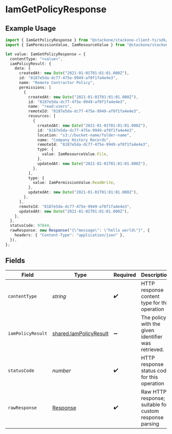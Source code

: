 # IamGetPolicyResponse

## Example Usage

```typescript
import { IamGetPolicyResponse } from "@stackone/stackone-client-ts/sdk/models/operations";
import { IamPermissionValue, IamResourceValue } from "@stackone/stackone-client-ts/sdk/models/shared";

let value: IamGetPolicyResponse = {
  contentType: "<value>",
  iamPolicyResult: {
    data: {
      createdAt: new Date("2021-01-01T01:01:01.000Z"),
      id: "8187e5da-dc77-475e-9949-af0f1fa4e4e3",
      name: "Remote Contractor Policy",
      permissions: [
        {
          createdAt: new Date("2021-01-01T01:01:01.000Z"),
          id: "8187e5da-dc77-475e-9949-af0f1fa4e4e3",
          name: "read:users",
          remoteId: "8187e5da-dc77-475e-9949-af0f1fa4e4e3",
          resources: [
            {
              createdAt: new Date("2021-01-01T01:01:01.000Z"),
              id: "8187e5da-dc77-475e-9949-af0f1fa4e4e3",
              location: "s3://bucket-name/folder-name",
              name: "Company History Records",
              remoteId: "8187e5da-dc77-475e-9949-af0f1fa4e4e3",
              type: {
                value: IamResourceValue.File,
              },
              updatedAt: new Date("2021-01-01T01:01:01.000Z"),
            },
          ],
          type: {
            value: IamPermissionValue.ReadWrite,
          },
          updatedAt: new Date("2021-01-01T01:01:01.000Z"),
        },
      ],
      remoteId: "8187e5da-dc77-475e-9949-af0f1fa4e4e3",
      updatedAt: new Date("2021-01-01T01:01:01.000Z"),
    },
  },
  statusCode: 97844,
  rawResponse: new Response("{\"message\": \"hello world\"}", {
    headers: { "Content-Type": "application/json" },
  }),
};
```

## Fields

| Field                                                                   | Type                                                                    | Required                                                                | Description                                                             |
| ----------------------------------------------------------------------- | ----------------------------------------------------------------------- | ----------------------------------------------------------------------- | ----------------------------------------------------------------------- |
| `contentType`                                                           | *string*                                                                | :heavy_check_mark:                                                      | HTTP response content type for this operation                           |
| `iamPolicyResult`                                                       | [shared.IamPolicyResult](../../../sdk/models/shared/iampolicyresult.md) | :heavy_minus_sign:                                                      | The policy with the given identifier was retrieved.                     |
| `statusCode`                                                            | *number*                                                                | :heavy_check_mark:                                                      | HTTP response status code for this operation                            |
| `rawResponse`                                                           | [Response](https://developer.mozilla.org/en-US/docs/Web/API/Response)   | :heavy_check_mark:                                                      | Raw HTTP response; suitable for custom response parsing                 |